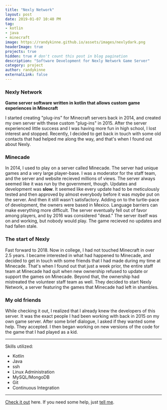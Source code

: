 ```yaml
---
title: "Nexly Network"
layout: post
date: 2019-01-07 10:40 PM
tag:
- kotlin
- java
- minecraft
image: https://randykinne.github.io/assets/images/nexlydark.png
headerImage: true
projects: true
hidden: true # don't count this post in blog pagination
description: "Software Development for Nexly Network Game Server"
category: project
author: randykinne
externalLink: false
---
```


 ### Nexly Network

 **Game server software written in kotlin that allows custom game experiences in Minecraft**

I started creating "plug-ins" for Minecraft servers back in 2014, and created my own server with these custom "plug-ins" in 2015. After the server experienced little success and I was having more fun in high school, I lost interest and stopped. Recently, I decided to get back in touch with some old contacts that had helped me along the way, and that's when I found out about Nexly.

### Minecade

In 2014, I used to play on a server called Minecade. The server had unique games and a very large player-base. I was a moderator for the staff team, and the server and website recieved millions of views. The server always seemed like it was run by the government, though. Updates and development was **slow**. It seemed like every update had to be meticulously tested and then approved by almost everybody before it was *maybe* put on the server. And then it still wasn't satisfactory. Adding on to the turtle-pace of development, the owners were based in Mexico. Language barriers can make everything more difficult. The server eventually fell out of favor among players, and by 2016 was considered "dead." The server itself was on and working, but nobody would play. The game recieved no updates and had fallen stale.

### The start of Nexly

Fast forward to 2018. Now in college, I had not touched Minecraft in over 2.5 years. I became interested in what had happened to Minecade, and decided to get in touch with some friends that I had made during my time at Minecade. That's when I found out that just a week prior, the entire staff team at Minecade had quit when new ownership refused to update or support the games on Minecade. Beyond that, the ownership had mistreated the volunteer staff team as well. They decided to start Nexly Network, a server featuring the games that Minecade had left in shambles.

### My old friends

While checking it out, I realized that I already knew the developers of this server. It was the exact people I had been working with back in 2015 on my own game server. After some brief dialogue, I asked if they wanted some help. They accepted. I then began working on new versions of the code for the game that I had played as a kid.

---

Skills utilized:

- Kotlin
- Java
- ssh
- Linux Administration
- MySQL/MongoDB
- Git
- Continuous Integration

---

[Check it out](http://nexly.network) here.
If you need some help, just [tell me](http://github.com/randykinne/randykinne.github.io/issues).
